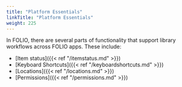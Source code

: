 ```yaml
---
title: "Platform Essentials"
linkTitle: "Platform Essentials"
weight: 225
---
```


In FOLIO, there are several parts of functionality that support library workflows
across FOLIO apps. These include:

* [Item status]({{< ref "/itemstatus.md" >}})
* [Keyboard Shortcuts]({{< ref "/keyboardshortcuts.md" >}})
* [Locations]({{< ref "/locations.md" >}})
* [Permissions]({{< ref "/permissions.md" >}})
